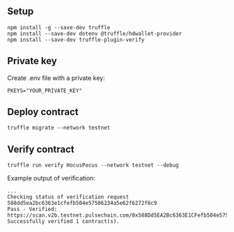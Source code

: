 ## Setup

```
npm install -g --save-dev truffle
npm install --save-dev dotenv @truffle/hdwallet-provider
npm install --save-dev truffle-plugin-verify
```

## Private key

Create .env file with a private key:

```
PKEYS="YOUR_PRIVATE_KEY"
```

## Deploy contract

```
truffle migrate --network testnet
```

## Verify contract

```
truffle run verify HocusPocus --network testnet --debug
```

Example output of verification:

```
...
Checking status of verification request 588dd5ea2bc6363e1cfefb504e57506234a5e62f6272f6c9
Pass - Verified: https://scan.v2b.testnet.pulsechain.com/0x588Dd5EA2Bc6363E1CFefb504e57506234a5E62f#code
Successfully verified 1 contract(s).
```
